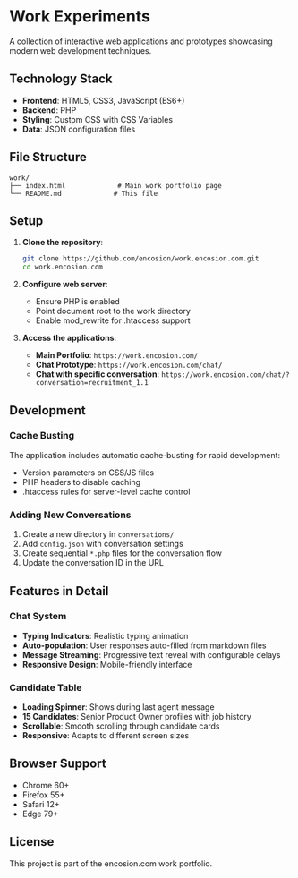 # Work Experiments

A collection of interactive web applications and prototypes showcasing modern web development techniques.

## Technology Stack

- **Frontend**: HTML5, CSS3, JavaScript (ES6+)
- **Backend**: PHP
- **Styling**: Custom CSS with CSS Variables
- **Data**: JSON configuration files

## File Structure

```
work/
├── index.html             # Main work portfolio page
└── README.md             # This file
```

## Setup

1. **Clone the repository**:
   ```bash
   git clone https://github.com/encosion/work.encosion.com.git
   cd work.encosion.com
   ```

2. **Configure web server**:
   - Ensure PHP is enabled
   - Point document root to the work directory
   - Enable mod_rewrite for .htaccess support

3. **Access the applications**:
   - **Main Portfolio**: `https://work.encosion.com/`
   - **Chat Prototype**: `https://work.encosion.com/chat/`
   - **Chat with specific conversation**: `https://work.encosion.com/chat/?conversation=recruitment_1.1`

## Development

### Cache Busting
The application includes automatic cache-busting for rapid development:
- Version parameters on CSS/JS files
- PHP headers to disable caching
- .htaccess rules for server-level cache control

### Adding New Conversations
1. Create a new directory in `conversations/`
2. Add `config.json` with conversation settings
3. Create sequential `*.php` files for the conversation flow
4. Update the conversation ID in the URL

## Features in Detail

### Chat System
- **Typing Indicators**: Realistic typing animation
- **Auto-population**: User responses auto-filled from markdown files
- **Message Streaming**: Progressive text reveal with configurable delays
- **Responsive Design**: Mobile-friendly interface

### Candidate Table
- **Loading Spinner**: Shows during last agent message
- **15 Candidates**: Senior Product Owner profiles with job history
- **Scrollable**: Smooth scrolling through candidate cards
- **Responsive**: Adapts to different screen sizes

## Browser Support

- Chrome 60+
- Firefox 55+
- Safari 12+
- Edge 79+

## License

This project is part of the encosion.com work portfolio.